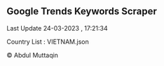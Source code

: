 

## Google Trends Keywords Scraper 
 
Last Update 24-03-2023 , 17:21:34

Country List :
VIETNAM.json



© Abdul Muttaqin 
